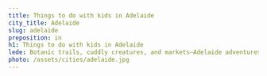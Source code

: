 ```yaml
---
title: Things to do with kids in Adelaide
city_title: Adelaide
slug: adelaide
preposition: in
h1: Things to do with kids in Adelaide
lede: Botanic trails, cuddly creatures, and markets—Adelaide adventures for minis.
photo: /assets/cities/adelaide.jpg
---
```



